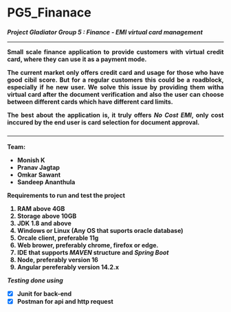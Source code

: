 <h1>PG5_Finanace</h1>
<h4><strong><em>Project Gladiator Group 5 : Finance - EMI virtual card management</em></strong><h/4>
<hr>
<p align="justify" >Small scale finance application to provide customers with virtual credit card, where they can use it as a payment mode.</p>
<p align="justify" >The current market only offers credit card and usage for those who have good cibil score. But for a regular customers this could be a roadblock, especially if he new user. We solve this issue by providing them witha virtual card after the document verification and also the user can choose between different cards which have different card limits.</p>
<p align="justify" >The best about the application is, it truly offers <strong><em>No Cost EMI</em></strong>, only cost inccured by the end user is card selection for document approval.</p>
<h3><hr></h3>

Team:<ul>
  <li> Monish K </li>
  <li> Pranav Jagtap</li>
  <li> Omkar Sawant </li>
  <li> Sandeep Ananthula </li>
</ul>

Requirements to run and test the project
<ol>  <li> RAM above 4GB </li>
  <li> Storage above 10GB </li>
  <li> JDK 1.8 and above </li>
  <li> Windows or Linux (Any OS that suports oracle database) </li>
  <li> Orcale client, preferable 11g</li>
  <li> Web brower, preferably chrome, firefox or edge.</li>
  <li> IDE that supports <em> MAVEN </em> structure and <em> Spring Boot </em> </li>
  <li> Node, preferably version 16 </li>
  <li> Angular pereferably version 14.2.x </li>
</ol>

<em>Testing done using</em>
- [x] Junit for back-end
- [x] Postman for api and http request
